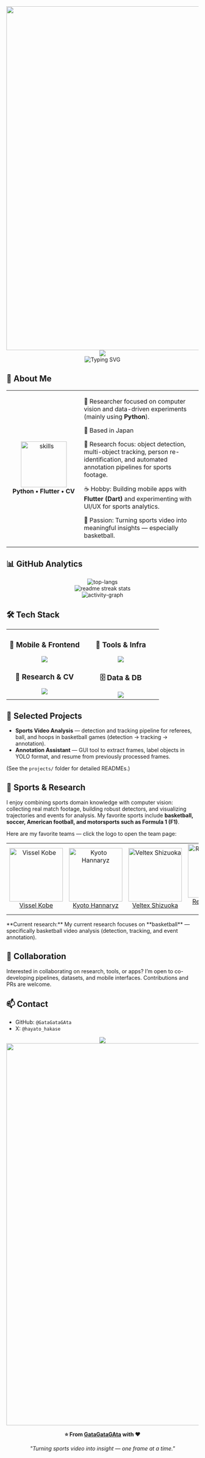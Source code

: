 <div align="center">
  <img src="https://user-images.githubusercontent.com/74038190/212284100-561aa473-3905-4a80-b561-0d28506553ee.gif" width="900">
</div>

<div align="center">
  <img src="https://capsule-render.vercel.app/api?type=waving&color=gradient&customColorList=0,2,2,5,30&height=150&section=header&animation=twinkling" />
</div>

<div align="center">
  <img src="https://readme-typing-svg.herokuapp.com?font=Fira+Code&size=32&duration=2800&pause=2000&color=000000&center=true&vCenter=true&width=900&lines=Hi!+I'm+Gata" alt="Typing SVG" />
</div>

## 🌟 About Me

<div align="center">

<table>
<tr>
<td width="220" align="center">
<img src="https://skillicons.dev/icons?i=python,flutter,dart,pytorch,opencv" width="120" height="120" alt="skills" />
<br><strong>Python • Flutter • CV</strong>
</td>
<td width="420" align="left">

🚀 Researcher focused on computer vision and data-driven experiments (mainly using **Python**).

📍 Based in Japan

💼 Research focus: object detection, multi-object tracking, person re-identification, and automated annotation pipelines for sports footage.

☕ Hobby: Building mobile apps with **Flutter (Dart)** and experimenting with UI/UX for sports analytics.

🎯 Passion: Turning sports video into meaningful insights — especially basketball.

</td>
</tr>
</table>

</div>

## 📊 GitHub Analytics

<div align="center">
  <img src="https://github-readme-stats.vercel.app/api/top-langs?username=GataGataGAta&show_icons=true&locale=en&layout=compact" alt="top-langs" />
</div>

<div align="center" markdown="1">
  <img src="https://github-readme-streak-stats.herokuapp.com/?user=GataGataGAta&theme=transparent&border_radius=10&starting_year=2020" alt="readme streak stats" />
</div>

<div align="center">
  <img src="https://github-readme-activity-graph.vercel.app/graph?username=GataGataGAta&custom_title=Hayato's%20GitHub%20Activity&bg_color=0d1117&color=58a6ff&line=58a6ff&point=58a6ff&area=true&hide_border=true" alt="activity-graph" />
</div>

## 🛠️ Tech Stack

<table align="center">
<tr>
<td width="50%" align="center" valign="top">

### 📱 Mobile & Frontend

<img src="https://skillicons.dev/icons?i=flutter,dart,html,css,js" />

### 🔬 Research & CV

<img src="https://skillicons.dev/icons?i=python,pytorch,opencv,tensorflow" />

</td>
<td width="50%" align="center" valign="top">

### 🧰 Tools & Infra

<img src="https://skillicons.dev/icons?i=git,docker,vscode,github" />

### 🗄️ Data & DB

<img src="https://skillicons.dev/icons?i=sqlite,postgresql" />

</td>
</tr>
</table>

## 📂 Selected Projects

* **Sports Video Analysis** — detection and tracking pipeline for referees, ball, and hoops in basketball games (detection → tracking → annotation).
* **Annotation Assistant** — GUI tool to extract frames, label objects in YOLO format, and resume from previously processed frames.

(See the `projects/` folder for detailed READMEs.)

## 🏀 Sports & Research


I enjoy combining sports domain knowledge with computer vision: collecting real match footage, building robust detectors, and visualizing trajectories and events for analysis. My favorite sports include **basketball, soccer, American football, and motorsports such as Formula 1 (F1)**.


Here are my favorite teams — click the logo to open the team page:


<div align="center">
<table>
<tr>
<td align="center">
<a href="https://www.vissel-kobe.co.jp/" target="_blank">
<img src="https://upload.wikimedia.org/wikipedia/commons/8/8a/Vissel_Kobe_logo.svg" alt="Vissel Kobe" width="140" />
<br />Vissel Kobe
</a>
</td>
<td align="center">
<a href="https://hannaryz.jp/" target="_blank">
<img src="https://www.bleague.jp/files/user/common/img/logo/s/kh.png" alt="Kyoto Hannaryz" width="140" />
<br />Kyoto Hannaryz
</a>
</td>
<td align="center">
<a href="https://veltex.co.jp/" target="_blank">
<img src="https://veltex.bl.kuroco-img.app/files/user/_/top/footer-202501-img-01.png?v=1736928020" alt="Veltex Shizuoka" width="140" />
<br />Veltex Shizuoka
</a>
</td>
<td align="center">
<a href="https://www.redbullracing.com/" target="_blank">
<img src="https://www.redbullracing.com/_next/static/media/redbullracing-logo.2b2d869c.svg" alt="Red Bull Racing" width="140" />
<br />Red Bull Racing (F1)
</a>
</td>
</tr>
</table>
</div>
**Current research:** My current research focuses on **basketball** — specifically basketball video analysis (detection, tracking, and event annotation).


## 🤝 Collaboration

Interested in collaborating on research, tools, or apps? I’m open to co-developing pipelines, datasets, and mobile interfaces. Contributions and PRs are welcome.

## 📫 Contact

* GitHub: `@GataGataGAta`
* X: `@hayato_hakase`

<div align="center">
  <img src="https://capsule-render.vercel.app/api?type=waving&color=gradient&customColorList=0,2,2,5,30&height=120&section=footer&animation=twinkling" />
</div>

<div align="center">
  <img src="https://user-images.githubusercontent.com/74038190/212284115-f47cd8ff-2ffb-4b04-b5bf-4d1c14c0247f.gif" width="1000">

**⭐ From [GataGataGAta](https://github.com/GataGataGAta) with ❤️**

*"Turning sports video into insight — one frame at a time."*

</div>
